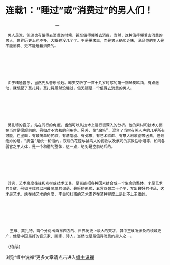 连载1：“睡过”或“消费过”的男人们！
====

			

                                                                    




                          一




[](http://blog.sina.com.cn/m/chzhshch)




     男人是泥，但泥也有值得去消费的时候，甚至值得睡着去消费。当然，这种值得睡着去消费的男人，世界历史上也不多，大概也没几个了。不是要求高，而是男人确实乏味，没品位的男人是不能消费、更不能睡着消费的。







     由于精通音乐，当然先从音乐说起。昨天又听了一首十几岁时写的第一钢琴奏鸣曲，有点激动，就想起了莫扎特。莫扎特虽然没睡过，但无疑是一个值得去消费的男人。







     莫扎特的音乐，站在同行的角度，当然可以从技术上进行很深入的分析。他的素材和技术方面在当时是很超前的，例如对不协和的利用等。另外，像“魔笛”，混合了当时有关人声的几乎所有可能，在里面，有最简单的民歌、有清唱剧、有弥撒、有艺术歌曲、有意大利歌剧等因素，但最绝妙的是，“魔笛”是统一和谐的，夜后的花腔与捕鸟人的民歌以及祭司的宗教性咏唱等，如同各器官之于人体，是一个和谐的整体，这一点，绝对是空前绝后的。







     其实，艺术高度往往和素材或技术无关，是否能把各种因素结合成一个生命的整体，才是艺术的关键。例如王维可以用最简单的词语、最短的形式，五言四句二十个字，写出最好的作品，这才是艺术。站在纯艺术的角度，李白和杜甫的艺术素养在某种程度上是比不上王维的。







      王维、莫扎特，两个分别出自东西方的、世界历史上最大的天才，其中王维所涉及的领域更广，他是中国最好的音乐家、画家、诗人，当然也是最值得消费的男人之一。




（待续）







浏览“缠中说禅”更多文章请点击进入[缠中说禅](http://blog.sina.com.cn/m/chzhshch)

































